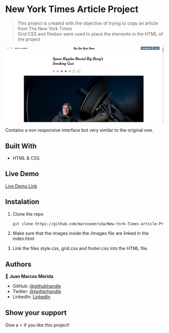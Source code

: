 # New York Times Article Project

> This project is created with the objective of trying to copy an article from The New York Times <br>
> Grid CSS and flexbox were used to place the elements in the HTML of the project

![screenshot](./screenshot.png)

Contains a non responsive interface but very similar to the original one.

## Built With

- HTML & CSS

## Live Demo

[Live Demo Link](https://marcosmerida.github.io/New-York-Times-article-Project/)

## Instalation

1. Clone the repo
   ```sh
   git clone https://github.com/marcosmerida/New-York-Times-article-Project.git
   ```
2. Make sure that the images inside the /images file are linked in the index.html

3. Link the files style.css, grid.css and footer.css into the HTML file.

## Authors

👤 **Juan Marcos Mérida**

- GitHub: [@githubhandle](https://github.com/marcosmerida)
- Twitter: [@twitterhandle](https://twitter.com/c05mar)
- LinkedIn: [LinkedIn](https://linkedin.com/in/marcos-merida-219437206/)

## Show your support

Give a ⭐️ if you like this project!


